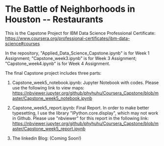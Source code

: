 # The Battle of Neighborhoods in Houston -- Restaurants

This is the Capstone Project for IBM Data Science Professional Certificate: https://www.coursera.org/professional-certificates/ibm-data-science#courses

In the repository, "Applied_Data_Science_Capstone.ipynb" is for Week 1 Assignment; "Capstone_week3.ipynb" is for Week 3 Assignment; "Capstone_week4.ipynb" is for Week 4 Assignment.

The final Capstone project includes three parts:
1. Capstone_week5_notebook.ipynb: Jupyter Notebook with codes.
Please use the following link to view maps:
https://nbviewer.jupyter.org/github/phyhuhu/Coursera_Capstone/blob/master/Capstone_week5_notebook.ipynb

2. Capstone_week5_report.ipynb: Final Report.
In order to make better typesetting, I use the library "IPython.core.display", which may not work in Github. Please use "nbviewer" for this report in the following link:
https://nbviewer.jupyter.org/github/phyhuhu/Coursera_Capstone/blob/master/Capstone_week5_report.ipynb

3. The linkedin Blog: (Coming Soon!)
